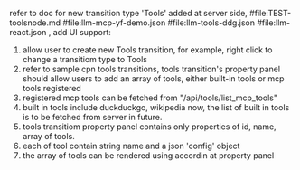 refer to doc for new transition type 'Tools' added at server side, #file:TEST-toolsnode.md #file:llm-mcp-yf-demo.json #file:llm-tools-ddg.json #file:llm-react.json , add UI support:
1. allow user to create new Tools transition, for example, right click to change a transitiom type to Tools
2. refer to sample cpn tools transitions, tools transition's property panel should allow users to add an array of tools, either built-in tools or mcp tools registered
3. registered mcp tools can be fetched from "/api/tools/list_mcp_tools"
4. built in tools include duckduckgo, wikipedia now, the list of built in tools is to be fetched from server in future.
5. tools transitiom property panel contains only properties of id, name, array of tools.
6. each of tool contain string name and a json 'config' object
7. the array of tools can be rendered using accordin at property panel